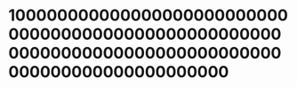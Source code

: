 # 1000000000000000000000000000000000000000000000000000000000000000000000000000000000000000000000000000